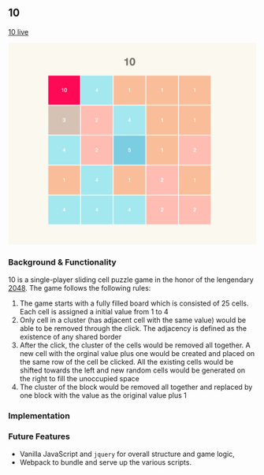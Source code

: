## 10

[10 live](https://wenyuanwu.github.io/10/)

![](image/10.png)

### Background & Functionality 

10 is a single-player sliding cell puzzle game in the honor of the lengendary [2048](https://gabrielecirulli.github.io/2048/). The game follows the following rules: 

1) The game starts with a fully filled board which is consisted of 25 cells. Each cell is assigned a initial value from 1 to 4 
2) Only cell in a cluster (has adjacent cell with the same value) would be able to be removed through the click. The adjacency is defined as the existence of any shared border 
3) After the click, the cluster of the cells would be removed all together. A new cell with the orginal value plus one would be created and placed on the same row of the cell be clicked. All the existing cells would be shifted towards the left and new random cells would be generated on the right to fill the unoccupied space    
4) The cluster of the block would be removed all together and replaced by one block with the value as the original value plus 1 

### Implementation   

### Future Features  

- Vanilla JavaScript and `jquery` for overall structure and game logic,
- Webpack to bundle and serve up the various scripts.

